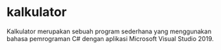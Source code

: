# kalkulator
Kalkulator merupakan sebuah program sederhana yang menggunakan bahasa pemrograman C# dengan aplikasi Microsoft Visual Studio 2019.
